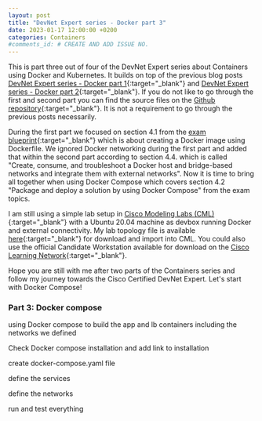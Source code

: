 ```yaml
---
layout: post
title: "DevNet Expert series - Docker part 3"
date: 2023-01-17 12:00:00 +0200
categories: Containers
#comments_id: # CREATE AND ADD ISSUE NO.
---
```


This is part three out of four of the DevNet Expert series about Containers using Docker and Kubernetes. It builds on top of the previous blog posts [DevNet Expert series - Docker part 1](https://blog.kuhlcloud.de/containers/2022/12/16/docker-part1.html){:target="_blank"} and [DevNet Expert series - Docker part 2](https://blog.kuhlcloud.de/containers/2022/12/16/docker-part1.html){:target="_blank"}. If you do not like to go through the first and second part you can find the source files on the [Github repository](https://github.com/daniel1820815/devnet-expert-lab/){:target="_blank"}. It is not a requirement to go through the previous posts necessarily.

During the first part we focused on section 4.1 from the [exam blueprint](https://learningnetwork.cisco.com/s/devnet-expert-exam-topics-lab){:target="_blank"} which is about creating a Docker image using Dockerfile. We ignored Docker networking during the first part and added that within the second part according to section 4.4. which is called "Create, consume, and troubleshoot a Docker host and bridge-based networks and integrate them with external networks". Now it is time to bring all together when using Docker Compose which covers section 4.2 "Package and deploy a solution by using Docker Compose" from the exam topics.

I am still using a simple lab setup in [Cisco Modeling Labs (CML)](https://developer.cisco.com/modeling-labs/){:target="_blank"} with a Ubuntu 20.04 machine as devbox running Docker and external connectivity. My lab topology file is available [here](https://github.com/daniel1820815/devnet-expert-lab/blob/main/blog/docker/){:target="_blank"} for download and import into CML. You could also use the official Candidate Workstation available for download on the [Cisco Learning Network](https://learningnetwork.cisco.com/s/article/devnet-expert-equipment-and-software-list){:target="_blank"}.

Hope you are still with me after two parts of the Containers series and follow my journey towards the Cisco Certified DevNet Expert. Let's start with Docker Compose!

### Part 3: Docker compose

using Docker compose to build the app and lb containers including the networks we defined

Check Docker compose installation and add link to installation

create docker-compose.yaml file

define the services

define the networks

run and test everything
